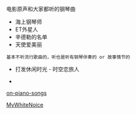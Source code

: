 
电影原声和大家都听的钢琴曲

- 海上钢琴师
- ET外星人
- 辛德勒的名单
- 天使爱美丽

```
基本不听流行歌曲的，听也是听有钢琴伴奏的 or 故事情节的
```

- 打发休闲时光 - 时空恋旅人




-

[on-piano-songs](https://github.com/7900ms/000nottheater_deserted_systemthunder/tree/master/slow/on-piano-songs)

[MyWhiteNoice](https://github.com/7900ms/000nottheater_deserted_systemsoftware/tree/master/local-MyWhiteNoice)
